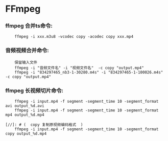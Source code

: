 # FFmpeg

### ffmpeg 合并ts命令:

``` shell
    ffmpeg -i xxx.m3u8 -vcodec copy -acodec copy xxx.mp4
```

### 音频视频合并命令:

``` shell 
    保留输入文件
    ffmpeg -i "音频文件名" -i "视频文件名"  -c copy "output.mp4"
    ffmpeg -i "834297465_nb3-1-30280.m4s" -i "834297465-1-100026.m4s" -c copy "output.mp4"
``` 

### ffmpeg 长视频切片命令:

``` shell
    ffmpeg -i input.mp4 -f segment -segment_time 10 -segment_format avi output_%d.avi
    ffmpeg -i input.mp4 -f segment -segment_time 10 -segment_format mp4 output_%d.mp4
    
[//]: # (  copy 复制原视频编码格式  )
    ffmpeg -i input.mp4 -f segment -segment_time 10 -segment_format copy output_%d.mp4
```
